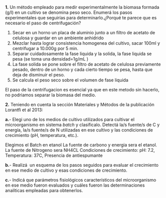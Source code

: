 **1.** Un método empleado para medir experimentalmente la biomasa formada (g/l) en un cultivo se denomina peso seco. Enumerá los pasos experimentales que seguirías para determinarlo.¿Porqué te parece que es necesario el paso de centrifugación?

1. Secar en un horno un placa de aluminio junto a un filtro de acetato de celulosa y guardar en un ambiente anhidrido
2. Mezclar hasta lograr consistencia homogenea del cultivo, sacar 100ml y centrifugar a 10.000g por 5 min.
3. Separar cuidadosamente la fase liquida y la solida, la fase liquida se pesa (se toma una densidad=1g/mL )
4. La fase solida se pone sobre el filtro de acetato de celulosa previamente pesado, dentro de un horno y cada cierto tiempo se pesa, hasta que deja de disminuir el peso.
5. Se calcula el peso seco sobre el volumen de fase liquida

El paso de la centrifugacion es esencial ya que en este metodo sin hacerlo, no podriamos separar la biomasa del medio.

**2.** Teniendo en cuenta la sección Materiales y Métodos de la publicación Lorantfi et al 2013:   

**a.**- Elegi uno de los medios de cultivo utilizados para cultivar el microorganismo en sistema _batch_ y clasificalo. Detectá la/s fuente/s de C y energía, la/s fuente/s de N utilizadas en ese cultivo y las condiciones de crecimiento (pH, temperatura, etc.).

Elegimos el Batch en etanol
La fuente de carbono y energia sera el etanol.
La fuente de Nitrogeno sera NH4CL
Condiciones de crecimiento: pH: 7.2, Temperatura: 37C, Presencia de antiespumante

**b.**- Realizá  un esquema de los pasos seguidos para evaluar el crecimiento en ese medio de cultivo y esas condiciones de crecimiento.



**c.**- Indicá que parámetros fisiológicos característicos del microorganismo en ese medio fueron evaluados y cuáles fueron las determinaciones analíticas empleadas para obtenerlos.